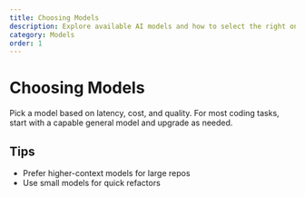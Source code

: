 ```yaml
---
title: Choosing Models
description: Explore available AI models and how to select the right one
category: Models
order: 1
---
```


# Choosing Models

Pick a model based on latency, cost, and quality. For most coding tasks, start with a capable general model and upgrade as needed.

## Tips

- Prefer higher-context models for large repos
- Use small models for quick refactors 